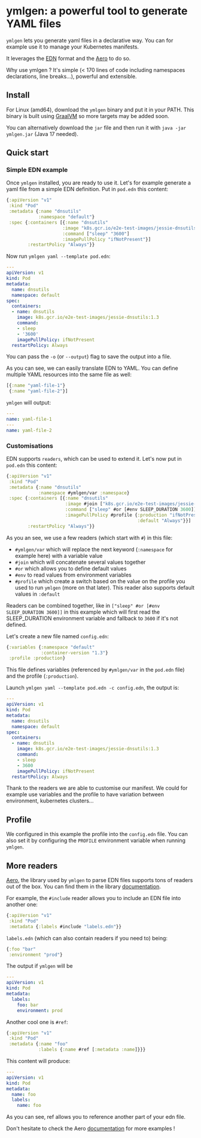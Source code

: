 # ymlgen: a powerful tool to generate YAML files

`ymlgen` lets you generate yaml files in a declarative way. You can for example use it to manage your Kubernetes manifests.

It leverages the [EDN](https://github.com/edn-format/edn) format and the [Aero](https://github.com/juxt/aero) to do so.

Why use ymlgen ? It's simple (< 170 lines of code including namespaces declarations, line breaks...), powerful and extensible.

## Install

For Linux (amd64), download the `ymlgen` binary and put it in your PATH. This binary is built using [GraalVM](https://www.graalvm.org/) so more targets may be added soon.

You can alternatively download the `jar` file and then run it with `java -jar ymlgen.jar` (Java 17 needed).

## Quick start

### Simple EDN example

Once `ymlgen` installed, you are ready to use it. Let's for example generate a yaml file from a simple EDN definition. Put in `pod.edn` this content:

```clojure
{:apiVersion "v1"
 :kind "Pod"
 :metadata {:name "dnsutils"
            :namespace "default"}
 :spec {:containers [{:name "dnsutils"
                     :image "k8s.gcr.io/e2e-test-images/jessie-dnsutils:1.3"
                     :command ["sleep" "3600"]
                     :imagePullPolicy "ifNotPresent"}]
        :restartPolicy "Always"}}
```

Now run `ymlgen yaml --template pod.edn`:

```yaml
---
apiVersion: v1
kind: Pod
metadata:
  name: dnsutils
  namespace: default
spec:
  containers:
  - name: dnsutils
    image: k8s.gcr.io/e2e-test-images/jessie-dnsutils:1.3
    command:
    - sleep
    - '3600'
    imagePullPolicy: ifNotPresent
  restartPolicy: Always
```

You can pass the `-o` (or `--output`) flag to save the output into a file.

As you can see, we can easily translate EDN to YAML. You can define multiple YAML resources into the same file as well:

```clojure
[{:name "yaml-file-1"}
 {:name "yaml-file-2"}]
```

`ymlgen` will output:

```yaml
---
name: yaml-file-1
---
name: yaml-file-2
```

### Customisations

EDN supports `readers`, which can be used to extend it. Let's now put in `pod.edn` this content:

```clojure
{:apiVersion "v1"
 :kind "Pod"
 :metadata {:name "dnsutils"
            :namespace #ymlgen/var :namespace}
 :spec {:containers [{:name "dnsutils"
                      :image #join ["k8s.gcr.io/e2e-test-images/jessie-dnsutils:" #ymlgen/var :container-version]
                      :command ["sleep" #or [#env SLEEP_DURATION 3600]]
                      :imagePullPolicy #profile {:production "ifNotPresent"
                                                 :default "Always"}}]
        :restartPolicy "Always"}}
```

As you an see, we use a few readers (which start with `#`) in this file:

- `#ymlgen/var` which will replace the next keyword (`:namespace` for example here) with a variable value
- `#join` which will concatenate several values together
- `#or` which allows you to define default values
- `#env` to read values from environment variables
- `#profile` which create a switch based on the value on the profile you used to run `ymlgen` (more on that later). This reader also supports default values in `:default`

Readers can be combined together, like in `["sleep" #or [#env SLEEP_DURATION 3600]]` in this example which will first read the SLEEP_DURATION environment variable and fallback to `3600` if it's not defined.

Let's create a new file named `config.edn`:

```clojure
{:variables {:namespace "default"
             :container-version "1.3"}
 :profile :production}
```

This file defines variables (referenced by `#ymlgen/var` in the `pod.edn` file) and the profile (`:production`).

Launch `ymlgen yaml --template pod.edn -c config.edn`, the output is:

```yaml
---
apiVersion: v1
kind: Pod
metadata:
  name: dnsutils
  namespace: default
spec:
  containers:
  - name: dnsutils
    image: k8s.gcr.io/e2e-test-images/jessie-dnsutils:1.3
    command:
    - sleep
    - 3600
    imagePullPolicy: ifNotPresent
  restartPolicy: Always
```

Thank to the readers we are able to customise our manifest. We could for example use variables and the profile to have variation between environment, kubernetes clusters...

## Profile

We configured in this example the profile into the `config.edn` file. You can also set it by configuring the `PROFILE` environment variable when running `ymlgen`.

## More readers

[Aero](https://github.com/juxt/aero), the library used by `ymlgen` to parse EDN files supports tons of readers out of the box. You can find them in the library [documentation](https://github.com/juxt/aero#tag-literals).

For example, the `#include` reader allows you to include an EDN file into another one:

```clojure
{:apiVersion "v1"
 :kind "Pod"
 :metadata {:labels #include "labels.edn"}}
```

`labels.edn` (which can also contain readers if you need to) being:

```clojure
{:foo "bar"
 :environment "prod"}
```

The output if `ymlgen` will be

```yaml
---
apiVersion: v1
kind: Pod
metadata:
  labels:
    foo: bar
    environment: prod
```

Another cool one is `#ref`:

```clojure
{:apiVersion "v1"
 :kind "Pod"
 :metadata {:name "foo"
            :labels {:name #ref [:metadata :name]}}}
```

This content will produce:

```yaml
---
apiVersion: v1
kind: Pod
metadata:
  name: foo
  labels:
    name: foo
```

As you can see, ref allows you to reference another part of your edn file.

Don't hesitate to check the Aero [documentation](https://github.com/juxt/aero#tag-literals) for more examples !
